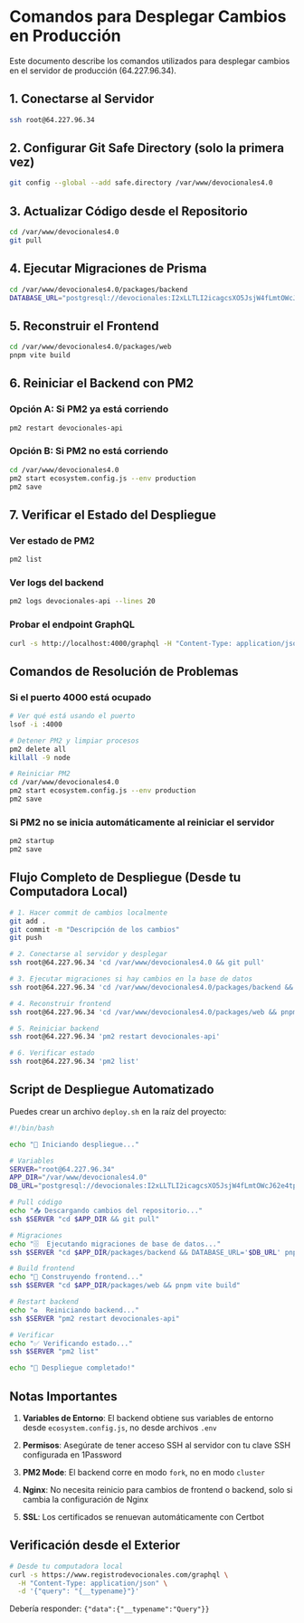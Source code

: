 # Comandos para Desplegar Cambios en Producción

Este documento describe los comandos utilizados para desplegar cambios en el servidor de producción (64.227.96.34).

## 1. Conectarse al Servidor

```bash
ssh root@64.227.96.34
```

## 2. Configurar Git Safe Directory (solo la primera vez)

```bash
git config --global --add safe.directory /var/www/devocionales4.0
```

## 3. Actualizar Código desde el Repositorio

```bash
cd /var/www/devocionales4.0
git pull
```

## 4. Ejecutar Migraciones de Prisma

```bash
cd /var/www/devocionales4.0/packages/backend
DATABASE_URL="postgresql://devocionales:I2xLLTLI2icagcsXO5JsjW4fLmtOWcJ62e4tpPnaSOM=@localhost:5432/devocionales_prod" pnpm prisma migrate deploy
```

## 5. Reconstruir el Frontend

```bash
cd /var/www/devocionales4.0/packages/web
pnpm vite build
```

## 6. Reiniciar el Backend con PM2

### Opción A: Si PM2 ya está corriendo
```bash
pm2 restart devocionales-api
```

### Opción B: Si PM2 no está corriendo
```bash
cd /var/www/devocionales4.0
pm2 start ecosystem.config.js --env production
pm2 save
```

## 7. Verificar el Estado del Despliegue

### Ver estado de PM2
```bash
pm2 list
```

### Ver logs del backend
```bash
pm2 logs devocionales-api --lines 20
```

### Probar el endpoint GraphQL
```bash
curl -s http://localhost:4000/graphql -H "Content-Type: application/json" -d '{"query": "{__typename}"}'
```

## Comandos de Resolución de Problemas

### Si el puerto 4000 está ocupado

```bash
# Ver qué está usando el puerto
lsof -i :4000

# Detener PM2 y limpiar procesos
pm2 delete all
killall -9 node

# Reiniciar PM2
cd /var/www/devocionales4.0
pm2 start ecosystem.config.js --env production
pm2 save
```

### Si PM2 no se inicia automáticamente al reiniciar el servidor

```bash
pm2 startup
pm2 save
```

## Flujo Completo de Despliegue (Desde tu Computadora Local)

```bash
# 1. Hacer commit de cambios localmente
git add .
git commit -m "Descripción de los cambios"
git push

# 2. Conectarse al servidor y desplegar
ssh root@64.227.96.34 'cd /var/www/devocionales4.0 && git pull'

# 3. Ejecutar migraciones si hay cambios en la base de datos
ssh root@64.227.96.34 'cd /var/www/devocionales4.0/packages/backend && DATABASE_URL="postgresql://devocionales:I2xLLTLI2icagcsXO5JsjW4fLmtOWcJ62e4tpPnaSOM=@localhost:5432/devocionales_prod" pnpm prisma migrate deploy'

# 4. Reconstruir frontend
ssh root@64.227.96.34 'cd /var/www/devocionales4.0/packages/web && pnpm vite build'

# 5. Reiniciar backend
ssh root@64.227.96.34 'pm2 restart devocionales-api'

# 6. Verificar estado
ssh root@64.227.96.34 'pm2 list'
```

## Script de Despliegue Automatizado

Puedes crear un archivo `deploy.sh` en la raíz del proyecto:

```bash
#!/bin/bash

echo "🚀 Iniciando despliegue..."

# Variables
SERVER="root@64.227.96.34"
APP_DIR="/var/www/devocionales4.0"
DB_URL="postgresql://devocionales:I2xLLTLI2icagcsXO5JsjW4fLmtOWcJ62e4tpPnaSOM=@localhost:5432/devocionales_prod"

# Pull código
echo "📥 Descargando cambios del repositorio..."
ssh $SERVER "cd $APP_DIR && git pull"

# Migraciones
echo "🗄️  Ejecutando migraciones de base de datos..."
ssh $SERVER "cd $APP_DIR/packages/backend && DATABASE_URL='$DB_URL' pnpm prisma migrate deploy"

# Build frontend
echo "🔨 Construyendo frontend..."
ssh $SERVER "cd $APP_DIR/packages/web && pnpm vite build"

# Restart backend
echo "♻️  Reiniciando backend..."
ssh $SERVER "pm2 restart devocionales-api"

# Verificar
echo "✅ Verificando estado..."
ssh $SERVER "pm2 list"

echo "🎉 Despliegue completado!"
```

## Notas Importantes

1. **Variables de Entorno**: El backend obtiene sus variables de entorno desde `ecosystem.config.js`, no desde archivos `.env`

2. **Permisos**: Asegúrate de tener acceso SSH al servidor con tu clave SSH configurada en 1Password

3. **PM2 Mode**: El backend corre en modo `fork`, no en modo `cluster`

4. **Nginx**: No necesita reinicio para cambios de frontend o backend, solo si cambia la configuración de Nginx

5. **SSL**: Los certificados se renuevan automáticamente con Certbot

## Verificación desde el Exterior

```bash
# Desde tu computadora local
curl -s https://www.registrodevocionales.com/graphql \
  -H "Content-Type: application/json" \
  -d '{"query": "{__typename}"}'
```

Debería responder: `{"data":{"__typename":"Query"}}`

